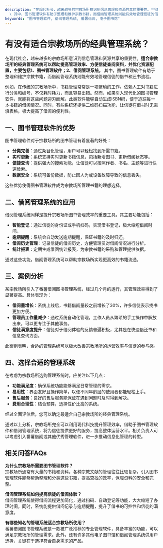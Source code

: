 ```yaml
---
description: "在现代社会，越来越多的宗教场所意识到信息管理和资源共享的重要性。**适合宗教场所的经典管理系统可以帮助提高管理效率、方便信徒查阅资料，并优化资源配置，主要包括1、图书管理软件；2、借阅管理系统。**\
  \ 其中，图书管理软件有助于整理和维护宗教书籍，而借阅管理系统则能有效地管理信徒的借书和还书流程。"
keywords: "图书管理软件, 借阅管理系统, 番薯借阅, 电子图书馆"
---
```

# 有没有适合宗教场所的经典管理系统？

在现代社会，越来越多的宗教场所意识到信息管理和资源共享的重要性。**适合宗教场所的经典管理系统可以帮助提高管理效率、方便信徒查阅资料，并优化资源配置，主要包括1、图书管理软件；2、借阅管理系统。** 其中，图书管理软件有助于整理和维护宗教书籍，而借阅管理系统则能有效地管理信徒的借书和还书流程。

例如，在传统的宗教场所中，书籍管理常常是一项繁琐的工作。依赖人工对书籍进行分类和编号，不仅耗时耗力，而且容易出错。然而，如果引入现代化的图书管理软件，就能将这些问题迎刃而解。此类软件能够自动生成ISBN码，便于追踪每一本书籍的借阅情况。同时，有些系统还提供二维码扫描功能，让信徒在借书时无需填表格，极大提高了借阅的便利性。

## 一、图书管理软件的优势

图书管理软件对于宗教场所的图书管理有着显著的好处：

- **分类完善**：通过条目化管理，用户可以轻松找到所需书籍。
- **实时更新**：系统支持实时更新书籍信息，包括新增图书、更新借阅状态等。
- **便捷查询**：提供强大的搜索功能，让信徒可以按照作者、书名、主题等进行快速检索。
- **数据安全**：系统可备份数据，防止因人为或设备故障导致的信息丢失。

这些优势使得图书管理软件成为宗教场所管理书籍的理想选择。

## 二、借阅管理系统的应用

借阅管理系统同样是提升宗教场所图书管理效率的重要工具。其主要功能包括：

- **智能登记**：通过信徒的身份证或手机扫码，实现借书登记，极大缩短借阅时间。
- **逾期提醒**：系统会自动发送逾期提醒，保证书籍的及时归还。
- **借阅历史管理**：记录信徒的借阅历史，方便管理员对借阅情况进行分析。
- **统计报表**：定期生成借阅统计报表，为宗教书籍的采购和管理提供依据。

通过这些功能，借阅管理系统可以帮助宗教场所实现更高效的书籍流通。

## 三、案例分析

某宗教场所引入了番薯借阅图书管理系统，经过几个月的运行，其管理效率得到了显著提高。具体表现为：

- **借阅量增长**：系统上线后，书籍借阅量较之前增长了30%，许多信徒表示找书更加方便。
- **管理员工作量减少**：通过系统自动化管理，工作人员从繁琐的手工操作中解放出来，可以更专注于其他事务。
- **信徒满意度提升**：信徒对于借阅体验的反馈普遍积极，尤其是在快速借还书和信息查询方面。

此案例表明，合适的管理系统可以极大改善宗教场所的运营效率与信徒的参与感。

## 四、选择合适的管理系统

在考虑为宗教场所选购管理系统时，应关注以下几点：

- **功能满足度**：确保系统功能能够满足日常管理的需求。
- **易用性**：界面友好且操作简单，以便不同年龄层的使用者都能轻松上手。
- **售后服务**：良好的售后服务能保证在遇到问题时及时得到解决。
- **费用合理性**：结合预算，选择性价比高的系统。

经过全面评估后，您可以确定最适合自己宗教场所的经典管理系统。

通过以上分析，宗教场所完全可以利用现代科技提升管理效率，借助于图书管理软件和借阅管理系统，将为信徒提供更好的服务，提高整体运营水平。相关负责人可以考虑引入番薯借阅或其他优秀管理软件，进一步推动信息化管理的转型。

## 相关问答FAQs

**为什么宗教场所需要图书管理软件？**  
宗教场所通常有大量的书籍和资料，各种宗教文献的管理往往比较复杂。引入图书管理软件能够帮助整理和分类这些书籍，提高查找的效率，保障资料的安全和完整。

**借阅管理系统如何提高信徒的借阅体验？**  
借阅管理系统使得借阅流程更加简化，通过扫码、自动登记等功能，大大缩短了办理时间。同时，系统能提供借阅记录与逾期提醒，提升了借书的可控性和信徒的满意度。

**有哪些知名的管理系统适合宗教场所使用？**  
番薯借阅图书管理系统是一款被广泛推荐的专业管理软件，具备丰富的功能，可以满足宗教场所的管理需求。此外，还有许多其他电子图书馆和借阅管理系统供用户选择，关键在于选择符合自身需求的产品。

